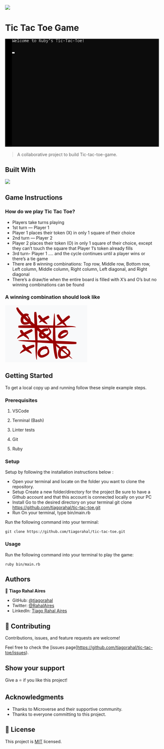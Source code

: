 ![](https://img.shields.io/badge/Microverse-blueviolet)

# Tic Tac Toe Game

![](./assets/tictactoe_example.gif)

> A collaborative project to build Tic-tac-toe-game.

## Built With

<img src="https://img.shields.io/badge/Ruby-CC342D?style=for-the-badge&logo=ruby&logoColor=white">

## Game Instructions

### How do we play Tic Tac Toe?

- Players take turns playing
- 1st turn — Player 1
- Player 1 places their token (X) in only 1 square of their choice
- 2nd turn — Player 2
- Player 2 places their token (O) in only 1 square of their choice, except they can’t touch the square that Player 1’s token already fills
- 3rd turn- Player 1 …. and the cycle continues until a player wins or there’s a tie game
- There are 8 winning combinations: Top row, Middle row, Bottom row, Left column, Middle column, Right column, Left diagonal, and Right diagonal
- There’s a draw/tie when the entire board is filled with X’s and O’s but no winning combinations can be found

### A winning combination should look like

![](./assets/tic_winner.png)

## Getting Started

To get a local copy up and running follow these simple example steps.

### Prerequisites

1. VSCode

2. Terminal (Bash)

3. Linter tests

4. Git

5. Ruby

### Setup

Setup by  following the installation instructions below :

* Open your terminal and locate on the folder you want to clone the repository.
* Setup
 Create a new folder/directory for the project
 Be sure to have a Github account and that this account is connected locally on your PC
* Install
 Go to the desired directory on your terminal
 git clone https://github.com/tiagorahal/tic-tac-toe.git
* Run
 On your terminal, type bin/main.rb

Run the following command into your terminal:

```console
git clone https://github.com/tiagorahal/tic-tac-toe.git
```

### Usage

Run the following command into your terminal to play the game:

```console
ruby bin/main.rb
```

## Authors

👤 **Tiago Rahal Aires**

- GitHub: [@tiagorahal](https://github.com/tiagorahal)
- Twitter: [@RahalAires](https://twitter.com/RahalAires)
- LinkedIn: [Tiago Rahal Aires](https://www.linkedin.com/in/tiagorahal/)

## 🤝 Contributing

Contributions, issues, and feature requests are welcome!

Feel free to check the [issues page]https://github.com/tiagorahal/tic-tac-toe/issues).

## Show your support

Give a ⭐️ if you like this project!

## Acknowledgments

- Thanks to Microverse and their supportive community.
- Thanks to everyone committing to this project.

## 📝 License

This project is [MIT](./MIT.md) licensed.

